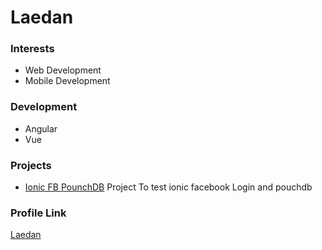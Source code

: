 # Laedan

### Interests

- Web Development
- Mobile Development

### Development

- Angular
- Vue

### Projects

- [Ionic FB PounchDB](https://github.com/laedanthehuman/ion-fb-pouchdb) Project To test ionic facebook Login and pouchdb

### Profile Link

[Laedan](https://github.com/laedanthehuman)
